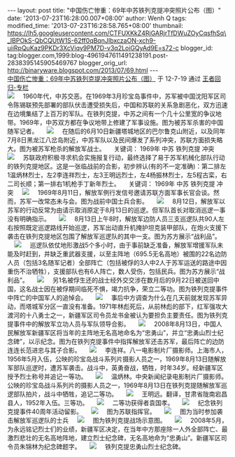 --- layout: post title:
"中国伤亡惨重：69年中苏铁列克提冲突照片公布（图）" date:
'2013-07-23T16:28:00.007+08:00' author: Wenh Q tags: modified\_time:
'2013-07-23T16:28:58.765+08:00' thumbnail:
https://lh5.googleusercontent.com/CTFUXKkZ4RjGARjrTfDWuZOyCqsfhSq\_IBPOkS-QbCQUtW1S-62ff0qBqnJIbxczaON-xch9-uiiRpQuKaz9PKDr3XcViqy9PM7D-v3q2LoiGQyAd9E=s72-c
blogger\_id:
tag:blogger.com,1999:blog-4961947611491238191.post-2838395145905469767
blogger\_orig\_url: http://binaryware.blogspot.com/2013/07/69.html ---
[\
中国伤亡惨重：69年中苏铁列克提冲突照片公布（图）](http://blog.china.com/u/060604/863/201207/9895755.html)
于 12-7-19 通过 [王者回归-专栏](http://blog.china.com/u/060604/863/)
\
![](https://lh5.googleusercontent.com/CTFUXKkZ4RjGARjrTfDWuZOyCqsfhSq_IBPOkS-QbCQUtW1S-62ff0qBqnJIbxczaON-xch9-uiiRpQuKaz9PKDr3XcViqy9PM7D-v3q2LoiGQyAd9E)
    1960年代，中苏交恶。在1969年3月珍宝岛事件中，苏军被中国沈阳军区司令陈锡联预先部署的部队伏击遭受损失后，中国和苏联的关系急剧恶化，双方迅速在边境集结了上百万的军队。在铁列克提，中苏之间有一个几十公里宽的争议地带。1969年，中苏双方都在争议地带上修建了军事设施。图为被苏军杀害的中国随军记者。
    ![](https://lh5.googleusercontent.com/khJjdNuBdSlVp0hlW2LLTItLCLflSuF42n5jk0Ez5-8EIkBS4jOIN6Qg6osWIUoZRQdM3dl3vhnOBrjBFPmRTBmYYdkO1OCDHXpku_FCI9UVvhRwSiE)
    在随后的6月10日新疆塔城地区的巴尔鲁克山附近，以及同年7月8日黑龙江八岔岛附近，中苏军队以及民间爆发了系列冲突，苏联方面损失略大。图为被苏军枪杀的解放军战士。
    关键词： 1969年 中苏 铁列克提 冲突
    ![](https://lh5.googleusercontent.com/yuO18QVIqCGQzJpffBhQIswQz3pl6vMx1gp192jDVBeImanFXN0GbVINK6A6qpCYOmc1RIpMRWkZ2QaKBaZIVuF-FG4ee576HbsplDrvXaqehcMUcd8)
    苏联政府积极寻求机会实施报复行动，最终选择了易于苏军机械化部队行动的铁列克提地区。这是一张临战前的合影，初步辨认(有的不一定准确)：第二排左1温炳林烈士，左2李连祥烈士，左3王明远烈士，左4杨振林烈士，左5程古栾，右二司长顺；第一排右1机枪手丁新年烈士。
    关键词： 1969年 中苏 铁列克提 冲突
    ![](https://lh3.googleusercontent.com/7uoVPoQCN2JfLRuy5xf9_V-3CFtpLMhx2MGaBk03yabk1chy8jL2Eo_7lIISY_W9VKlDEfZADdwAB-9DO3zmNlwWoKWhMfbzF5G-w1ehP7hr671tAcA)
    1969年8月11日，解放军例行发信号邀请苏联方面军事长官会谈。然而，苏军一改常态未与会。图为战前中国士兵合影。
    ![](https://lh3.googleusercontent.com/AglPh8i2IlVGqLrNU0Xz1iXFwa6xRlC54mmvCWbDjLzXDeKNp5Vq-SXEGVDAEoVXop6g2VWUAzqDGJZ6h-o29SmbejzREtmHSFieqOkS-LaYKQOL4SM)
    8月12日，解放军以苏军的行动反常为由请示取消原定于8月13日的巡逻。但军队首长对取消巡逻一事没有明确指示。
    ![](https://lh6.googleusercontent.com/WxXyxzuZ7JHNV590h_3FIs5rjEcFjbNCkFnYGPctS6zKmLqjysmuyjMI5xvPPYoD3RloochD1xkkcHyH1NKNzeNgUk65pYQbp7SJN_Ig5CMoM2WBl2Q)
    8月13日上午8时，解放军边防人员三支巡逻队共90人左右按照既定巡逻路线开始巡逻，苏军出动直升机掩护坦克装甲部队，在炮火支援下袭击在铁列克提地区包围了解放军巡逻队的其中一支。图为苏方展示“战利品”。
    ![](https://lh5.googleusercontent.com/rza_gCfceZQyxNei4s21WphnggnN-h53-GPM3njKzE0kvpAzBvHZKxJs48plaKINpTupPWXTpoXtFEpbtmu6iZ7sT2ZZ-yvSOvdOZPxZCQrOl2U7ARY)
    巡逻队依仗地形激战5个多小时，由于事前缺乏准备，解放军增援军队未能及时赶到，并缺乏重武器支援，以至主阵地（695.5无名高地）被围的22名边防人员（包括3名随军记者）全部阵亡（包括被俘的3人中2人于苏军运送的路途中因重伤不治牺牲），支援部队也有6人阵亡，数人受伤，包括民兵。图为苏方展示“战利品”。
    ![](https://lh3.googleusercontent.com/qe_sUeX3UYWiPaU_V-vr-xn3VbsExgf0vLPicPSkmNYltcOkDvL08QI6c-uIWsGfOxD4aYT8juoEMdUOOVe6ajnt3ye2RO3KbWaDu7CFPed4wyrnp_s)
    另1名被俘生还的战士经外交交涉在数月后的9月22日被送回中国，这名战士因在被俘期间临死不惧，竭力抗争，荣立二等功。图为铁列克提事件中阵亡的中国军人的追悼会。
    ![](https://lh5.googleusercontent.com/qts4i9Eoueee5wPYV6nGYW3PN1a138sPde62zsy5CDtdN8dwxen98M7b3HASZ1EqScME_UxDA6Vq24FaPEHIScv8cLtzLbQxvCgKxD-oKAkMGcE1V08)
    事后中方调查为什么在几天前就发现苏军异动，而塔城军分区一直没有准备。1971年林彪死后，从前林彪的部下，红军强攻大渡河的十八勇士之一，新疆军区司令员龙书金被认为要担负主要责任。图为铁列克提事件中的解放军立功人员与军队领导合影。
    ![](https://lh6.googleusercontent.com/_RTjTUwsAH9VFrsJcj8STgYVG2atf4q9_9KJBL66j_ncaWlU3W0aUlk2DI8XCEK7yJnUcbInhBFpsDgHbEX9MlWG-btTm91BLTQMytRv6QOmf7JA1H8)
    2008年8月13日，中国人民解放军新疆军区将当年的主阵地无名高地命名为“忠勇山”，并立“忠勇山烈士纪念碑”，以示纪念。图为在铁列克提事件中指挥解放军还击苏军，最后阵亡的边防连连长范进忠与其子合影。
    ![](https://lh5.googleusercontent.com/t_mvmBti4xxCG4jP1eJ2ZhPEvOFNyL4ycOnBU-erFTAPJudcF5V3XyfSl9YcOUMN8nV9CyNfqpbmLfWaTdoZCTkPmYyQSdq7VsJZvemJ0_dJyRH_I8U)
    李连祥。八一电影制片厂摄影师。上海市人，1956年5月入伍，公映的珍宝岛战斗系列片摄影人员之一，1969年8月13日随解放军部队巡逻时，遭苏军袭击。战斗中，英勇奋战，牺牲，时年34岁。经新疆军区授予烈士称号并追记一等功。
    ![](https://lh4.googleusercontent.com/gnfSlMTKtMDLfjcbwwLr-VetNic1D6BpDDxvX5DKNS9wPQmU2uiFRfD2WwEjV5CneMz-hZuBvdOrhYdxUS6bb8Sm3Sh3gYSpUv24QHuvn2Ydb9RfuNc)
    温炳林。中央新闻纪录电影制片厂摄影师。公映的珍宝岛战斗系列片的摄影人员之一，1969年8月13日在铁列克提随解放军巡逻部队拍片，战斗中牺牲，追记二等功。
    ![](https://lh6.googleusercontent.com/I5jTJmNZDatR234vdBzCokfMVWQGw6UrgaHxMwWB5swMLlTN2my1KVppFTW3uj5iqknhSL6RoeeiIMiPYrQ9id2KxCnwt2hWMNPfhhlGt3OASCMR38Q)
    王明远。翻译，甘肃省陇南宕昌县人，1952年入伍。三等功。
    ![](https://lh3.googleusercontent.com/SrC-xkdWkPEOI85CAcUfQdWe3wO1sn7Z7FSnjMzQZVEVnn4zH82ltX1ZEViPInPxP49Tf3KqFynhccGGll2q0Dl9kKS_HtccB3JHr42OzIj6jIhpUxI)
    二等功获得者袁国孝。
    ![](https://lh6.googleusercontent.com/0n-5HSeb3E-x5c7GBk1y_slulsRoLmD9gAd_cb8itxHdkD0igntcm9foy85ze2T72Kz6t2Ql1QkgF8KE_d5utopLF6zowuaIx_ipALLzH175rUWwfRU)
    纪念铁列克提事件40周年活动留影。
    ![](https://lh6.googleusercontent.com/xagJijFfl_QyXEWzlQpu8yVrdiwgYpbQ0bzCn_lsd3LZRqP2xrRD_28PmffkvObsGh6nSf81NRmyE2ydEi4lGyCTvLS6RAiTuVatVhKdnaSwMbxK-3E)
    图为苏联指挥官。
    ![](https://lh5.googleusercontent.com/ccW-jsPKUmzR9z7SHmIreEANP26pDUuO_W_j6WeW9JWR34EVPduaHiyU-GJrRe9YOEfgdcv3QTpTm4dwlhhkMl42YXsdKHx_JrLI6B1uX_MlsIUwKaU)
    图为当时参加袭击解放军巡逻队的士兵
    ![](https://lh3.googleusercontent.com/dlY85pdmcQKtZQUd5kvYx74K6FF5iDEbq3ZVNLAzUfZunJUoJIeldOQRwLCh6a3Ii0-2fZZbD4pZdSiBLnq8sjB3LJtcaZITM5sIFarbSUItYAKUh7c)
    图为铁列克提战场示意图。
    ![](https://lh5.googleusercontent.com/uWz9OZmZ6hoBD0pKLUUwRraCjCabK8peYWkWFdcXNaeSh3p2MrdvHefdAdo0WgVVMDrfRRUgQag39FPIWX8mDKoEBp6IsoEygEUBRP9b8Sv-UC5lO6g)
    2008年5月，为永远铭记烈士们的业绩，新疆军区决定，在当年中方那座除一人外全部阵亡、最激烈悲壮的无名高地阵地，建立烈士纪念碑，无名高地命为“忠勇山”。新疆军区司令员朱锦林为纪念碑题字。
    ![](https://lh5.googleusercontent.com/ZDmoBItdO8ssngvr7idQ1jkS7OmZZ6w5oeDG3pFunaW0EXyWFIM5v1UODSKcboEHC_Lzx8dudETmzRLI6DATVAUD_4Mp1bC6_SS-8kYPWp5_Rt3CLjc)
    铁列克提忠勇山烈士纪念碑。
